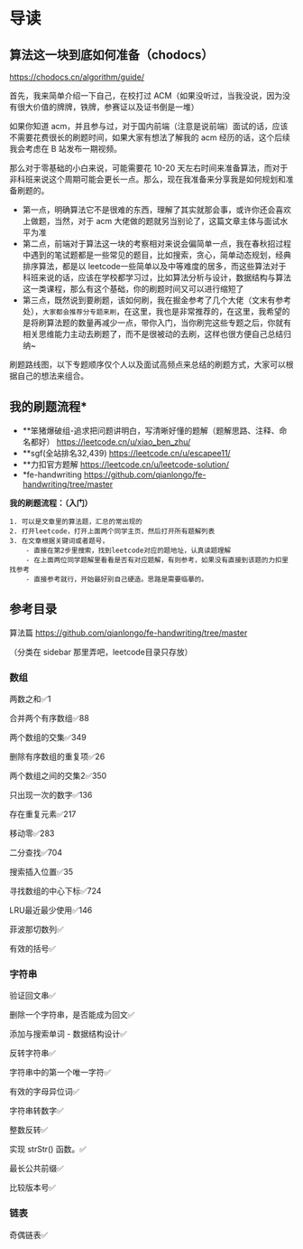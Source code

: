 #  导读

## 算法这一块到底如何准备（chodocs）

https://chodocs.cn/algorithm/guide/

首先，我来简单介绍一下自己，在校打过 ACM（如果没听过，当我没说，因为没有很大价值的牌牌，铁牌，参赛证以及证书倒是一堆）

如果你知道 acm，并且参与过，对于国内前端（注意是说前端）面试的话，应该不需要花费很长的刷题时间，如果大家有想法了解我的 acm 经历的话，这个后续我会考虑在 B 站发布一期视频。

那么对于零基础的小白来说，可能需要花 10-20 天左右时间来准备算法，而对于非科班来说这个周期可能会更长一点。那么，现在我准备来分享我是如何规划和准备刷题的。

- 第一点，明确算法它不是很难的东西，理解了其实就那会事，或许你还会喜欢上做题，当然，对于 acm 大佬做的题就另当别论了，这篇文章主体与面试水平为准
- 第二点，前端对于算法这一块的考察相对来说会偏简单一点，我在春秋招过程中遇到的笔试题都是一些常见的题目，比如搜索，贪心，简单动态规划，经典排序算法，都是以 leetcode一些简单以及中等难度的居多，而这些算法对于科班来说的话，应该在学校都学习过，比如算法分析与设计，数据结构与算法这一类课程，那么有这个基础，你的刷题时间又可以进行缩短了
- 第三点，既然说到要刷题，该如何刷，我在掘金参考了几个大佬（文末有参考处），`大家都会推荐分专题来刷`，在这里，我也是非常推荐的，在这里，我希望的是将刷算法题的数量再减少一点，带你入门，当你刷完这些专题之后，你就有相关思维能力主动去刷题了，而不是很被动的去刷，这样也很方便自己总结归纳~


刷题路线图，以下专题顺序仅个人以及面试高频点来总结的刷题方式，大家可以根据自己的想法来组合。

## 我的刷题流程*

- **笨猪爆破组-追求把问题讲明白，写清晰好懂的题解（题解思路、注释、命名都好）  https://leetcode.cn/u/xiao_ben_zhu/
- **sgf(全站排名32,439) https://leetcode.cn/u/escapee11/
- **力扣官方题解 https://leetcode.cn/u/leetcode-solution/ 
- *fe-handwriting https://github.com/qianlongo/fe-handwriting/tree/master

**我的刷题流程：（入门）**

```
1. 可以是文章里的算法题，汇总的常出现的
2. 打开leetcode，打开上面两个同学主页，然后打开所有题解列表
3. 在文章根据关键词或者题号，
    - 直接在第2步里搜索，找到leetcode对应的题地址，认真读题理解
    - 在上面两位同学题解里看看是否有对应题解，有则参考，如果没有直接到该题的力扣里找参考
    - 直接参考就行，开始最好别自己硬造。思路是需要临摹的。
```

## 参考目录

算法篇 https://github.com/qianlongo/fe-handwriting/tree/master

（分类在 sidebar 那里弄吧，leetcode目录只存放）

### 数组

两数之和✅1

合并两个有序数组✅88

两个数组的交集✅349

删除有序数组的重复项✅26

两个数组之间的交集2✅350

只出现一次的数字✅136

存在重复元素✅217

移动零✅283

二分查找✅704

搜索插入位置✅35

寻找数组的中心下标✅724

LRU最近最少使用✅146

菲波那切数列✅

有效的括号✅

### 字符串

验证回文串✅

删除一个字符串，是否能成为回文✅

添加与搜索单词 - 数据结构设计✅

反转字符串✅

字符串中的第一个唯一字符✅

有效的字母异位词✅

字符串转数字✅

整数反转✅

实现 strStr() 函数。✅

最长公共前缀✅

比较版本号✅

### 链表

奇偶链表✅
